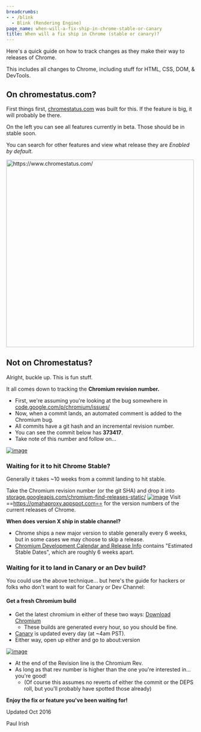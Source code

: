 ```yaml
---
breadcrumbs:
- - /blink
  - Blink (Rendering Engine)
page_name: when-will-a-fix-ship-in-chrome-stable-or-canary
title: When will a fix ship in Chrome (stable or canary)?
---
```


Here's a quick guide on how to track changes as they make their way to releases
of Chrome.

This includes all changes to Chrome, including stuff for HTML, CSS, DOM, &
DevTools.

## On chromestatus.com?

First things first, [chromestatus.com](http://chromestatus.com) was built for
this. If the feature is big, it will probably be there.

On the left you can see all features currently in beta. Those should be in
stable soon.

You can search for other features and view what release they are *Enabled by
default.*

[<img alt="https://www.chromestatus.com/"
src="/blink/when-will-a-fix-ship-in-chrome-stable-or-canary/chromestatus42.png"
width=500>](https://www.chromestatus.com/)

## Not on Chromestatus?

Alright, buckle up. This is fun stuff.

It all comes down to tracking the **Chromium revision number.**

*   First, we're assuming you're looking at the bug somewhere in
            [code.google.com/p/chromium/issues/](https://code.google.com/p/chromium/issues/list)
*   Now, when a commit lands, an automated comment is added to the
            Chromium bug.
*   All commits have a git hash and an incremental revision number.
*   You can see the commit below has **373417**.
*   Take note of this number and follow on…

[<img alt="image"
src="/blink/when-will-a-fix-ship-in-chrome-stable-or-canary/cr-commit-pos.png">](/blink/when-will-a-fix-ship-in-chrome-stable-or-canary/Untitled-5.fw.png)

### Waiting for it to hit Chrome Stable?

Generally it takes ~10 weeks from a commit landing to hit stable.

Take the Chromium revision number (or the git SHA) and drop it into
[storage.googleapis.com/chromium-find-releases-static/](https://storage.googleapis.com/chromium-find-releases-static/index.html)
[<img alt="image"
src="/blink/when-will-a-fix-ship-in-chrome-stable-or-canary/f3a.png">](/blink/when-will-a-fix-ship-in-chrome-stable-or-canary/f3a.png)
Visit ==https://omahaproxy.appspot.com== for the version numbers of the current
releases of Chrome.

**When does version X ship in stable channel?**

*   Chrome ships a new major version to stable generally every 6 weeks,
            but in some cases we may choose to skip a release.
*   [Chromium Development Calendar and Release
            Info](/developers/calendar) contains "Estimated Stable Dates", which
            are roughly 6 weeks apart.

### Waiting for it to land in Canary or an Dev build?

You could use the above technique... but here's the guide for hackers or folks
who don't want to wait for Canary or Dev Channel:

#### Get a fresh Chromium build

*   Get the latest chromium in either of these two ways: [Download
            Chromium](/getting-involved/download-chromium)
    *   These builds are generated every hour, so you should be fine.
*   [Canary](http://www.paulirish.com/2012/chrome-canary-for-developers/)
            is updated every day (at ~4am PST).
*   Either way, open up either and go to about:version

[<img alt="image"
src="/blink/when-will-a-fix-ship-in-chrome-stable-or-canary/chromeversion.png">](/blink/when-will-a-fix-ship-in-chrome-stable-or-canary/chromeversion.png)

*   At the end of the Revision line is the Chromium Rev.
*   As long as that rev number is higher than the one you're interested
            in... you're good!
    *   (Of course this assumes no reverts of either the commit or the
                DEPS roll, but you'll probably have spotted those already)

**Enjoy the fix or feature you've been waiting for!**

Updated Oct 2016

Paul Irish
